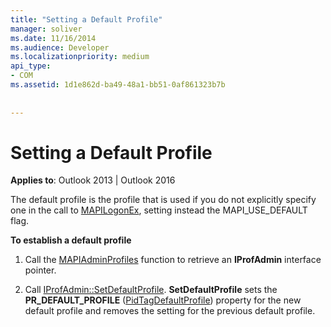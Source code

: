 ```yaml
---
title: "Setting a Default Profile"
manager: soliver
ms.date: 11/16/2014
ms.audience: Developer
ms.localizationpriority: medium
api_type:
- COM
ms.assetid: 1d1e862d-ba49-48a1-bb51-0af861323b7b
 
 
---
```


# Setting a Default Profile

  
  
**Applies to**: Outlook 2013 | Outlook 2016 
  
The default profile is the profile that is used if you do not explicitly specify one in the call to [MAPILogonEx](mapilogonex.md), setting instead the MAPI_USE_DEFAULT flag.
  
 **To establish a default profile**
  
1. Call the [MAPIAdminProfiles](mapiadminprofiles.md) function to retrieve an **IProfAdmin** interface pointer. 
    
2. Call [IProfAdmin::SetDefaultProfile](iprofadmin-setdefaultprofile.md). **SetDefaultProfile** sets the **PR_DEFAULT_PROFILE** ([PidTagDefaultProfile](pidtagdefaultprofile-canonical-property.md)) property for the new default profile and removes the setting for the previous default profile.
    

